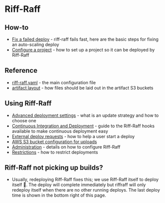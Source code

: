 Riff-Raff
=========

How-to
------

 - [Fix a failed deploy](howto/fix-a-failed-deploy.md) - riff-raff fails fast, here are the basic steps
   for fixing an auto-scaling deploy
 - [Configure a project](howto/configure-a-project.md) - how to set up a project so it can be deployed by Riff-Raff

Reference
---------

 - [riff-raff.yaml](reference/riff-raff.yaml.md) - the main configuration file
 - [artifact layout](reference/s3-artifact-layout.md) - how files should be laid out in the artifact S3 buckets

Using Riff-Raff
---------------

 - [Advanced deployment settings](riffraff/advanced-settings.md) - what is an update strategy and how to choose one
 - [Continuous Integration and Deployment](riffraff/hooksAndCD.md) - guide to the Riff-Raff hooks available to make continuous
 deployment easy
 - [External deploy requests](riffraff/externalRequest.md) - how to help a user start a deploy
 - [AWS S3 bucket configuration for uploads](riffraff/s3buckets.md)
 - [Administration](riffraff/administration/) - details on how to configure Riff-Raff
 - [Restrictions](riffraff/restrictions.md) - how to restrict deployments

Riff-Raff not picking up builds?
---------------
 - Usually, redeploying Riff-Raff fixes this; we use Riff-Raff itself to deploy itself 🎉. The deploy will complete immediately  but riffraff will only redeploy itself when there are no other running deploys. The last deploy time is shown in the bottom right of this page. 
